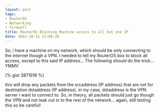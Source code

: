 ```yaml
---
layout: post
tags:
- RouterOS
- Networking
- Firewall
title: RouterOS Blocking Machine access to all but one IP
date: 2012-10-11 13:09:20
---
```

So, i have a machine on my network, which should be only connecting to the internet though a VPN. I needed to tell my RouterOS box to block all access, except to this said IP address... The following *should* do the trick... YMMV


{% gist 3871919 %}


this will drop any packets from the srcaddress (IP address) that are not for destination dstaddress (IP address). in my case, dstaddress is the VPN server i want to connect to. So, in theory, all packets should just go though the VPN and not leak out in to the rest of the network... again, still testing this so be careful!
